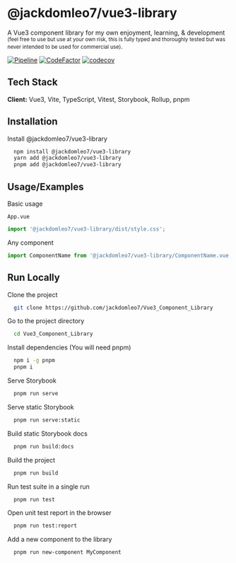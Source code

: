 # @jackdomleo7/vue3-library

A Vue3 component library for my own enjoyment, learning, & development <small>(feel free to use but use at your own risk, this is fully typed and thoroughly tested but was never intended to be used for commercial use)</small>.

[![Pipeline](https://github.com/jackdomleo7/Vue3_Component_Library/actions/workflows/pipeline.yml/badge.svg?branch=master)](https://github.com/jackdomleo7/Vue3_Component_Library/actions/workflows/pipeline.yml)
[![CodeFactor](https://www.codefactor.io/repository/github/jackdomleo7/vue3_component_library/badge)](https://www.codefactor.io/repository/github/jackdomleo7/vue3_component_library)
[![codecov](https://codecov.io/gh/jackdomleo7/Vue3_Component_Library/branch/master/graph/badge.svg?token=KG10GLDQTN)](https://codecov.io/gh/jackdomleo7/Vue3_Component_Library)

## Tech Stack

**Client:** Vue3, Vite, TypeScript, Vitest, Storybook, Rollup, pnpm

## Installation

Install @jackdomleo7/vue3-library

```bash
  npm install @jackdomleo7/vue3-library
  yarn add @jackdomleo7/vue3-library
  pnpm add @jackdomleo7/vue3-library
```

## Usage/Examples

Basic usage

`App.vue`

```typescript
import '@jackdomleo7/vue3-library/dist/style.css';
```

Any component

```typescript
import ComponentName from '@jackdomleo7/vue3-library/ComponentName.vue';
```

## Run Locally

Clone the project

```bash
  git clone https://github.com/jackdomleo7/Vue3_Component_Library
```

Go to the project directory

```bash
  cd Vue3_Component_Library
```

Install dependencies (You will need pnpm)

```bash
  npm i -g pnpm
  pnpm i
```

Serve Storybook

```bash
  pnpm run serve
```

Serve static Storybook

```bash
  pnpm run serve:static
```

Build static Storybook docs

```bash
  pnpm run build:docs
```

Build the project

```bash
  pnpm run build
```

Run test suite in a single run

```bash
  pnpm run test
```

Open unit test report in the browser

```bash
  pnpm run test:report
```

Add a new component to the library

```bash
  pnpm run new-component MyComponent
```
